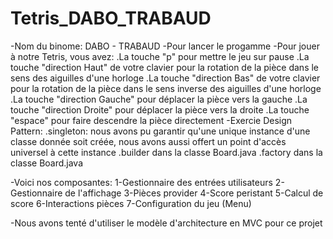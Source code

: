 # Tetris_DABO_TRABAUD

-Nom du binome: DABO - TRABAUD
-Pour lancer le progamme 
-Pour jouer à notre Tetris, vous avez:
  .La touche "p" pour mettre le jeu sur pause
  .La touche "direction Haut" de votre clavier pour la rotation de la pièce dans le sens des aiguilles d'une horloge
  .La touche "direction Bas" de votre clavier pour la rotation de la pièce dans le sens inverse des aiguilles d'une horloge
  .La touche "direction Gauche" pour déplacer la pièce vers la gauche
  .La touche "direction Droite" pour déplacer la pièce vers la droite
  .La touche "espace" pour faire descendre la pièce directement
-Exercie Design Pattern:
  .singleton: nous avons pu garantir qu'une unique instance d'une classe donnée soit créée, nous avons aussi offert un point d'accès      universel à cette instance
  .builder dans la classe Board.java
  .factory dans la classe Board.java 
  
-Voici nos composantes:
  1-Gestionnaire des entrées utilisateurs
  2-Gestionnaire de l'affichage
  3-Pièces provider
  4-Score peristant
  5-Calcul de score
  6-Interactions pièces
  7-Configuration du jeu (Menu)

-Nous avons tenté d'utiliser le modèle d'architecture en MVC pour ce projet

